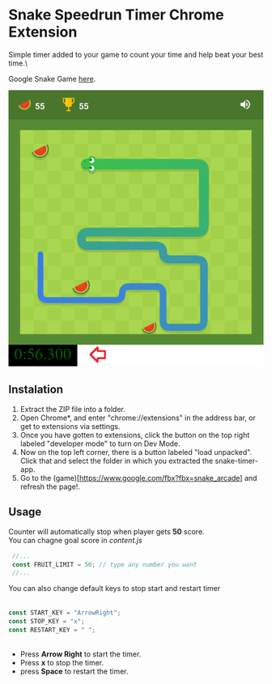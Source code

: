 # Snake Speedrun Timer Chrome Extension

Simple timer added to your game to count your time and help beat your best time.\

Google Snake Game [here](https://www.google.com/fbx?fbx=snake_arcade).

![preview](https://raw.githubusercontent.com/kubo550/game-speedrun-timer/master/snake-preview.png)

## Instalation 

 1. Extract the ZIP file into a folder.
 2. Open Chrome*, and enter "chrome://extensions" in the address bar, or get to extensions via settings.
 3. Once you have gotten to extensions, click the button on the top right labeled "developer mode" to turn on Dev Mode.
 4. Now on the top left corner, there is a button labeled "load unpacked". Click that and select the folder in which you extracted the snake-timer-app.
 5. Go to the (game)[https://www.google.com/fbx?fbx=snake_arcade] and refresh the page!.


## Usage

Counter will automatically stop when player gets **50** score. \
You can chagne goal score in *content.js* 

```javascript
 //...
 const FRUIT_LIMIT = 50; // type any number you want
 //...
```

You can also change default keys to stop start and restart timer 

```javascript

const START_KEY = "ArrowRight";
const STOP_KEY = "x";
const RESTART_KEY = " ";
 
```


- Press **Arrow Right** to start the timer.
- Press **x** to stop the timer.
- press **Space** to restart the timer.
